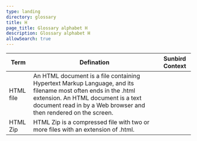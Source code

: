 ```yaml
---
type: landing
directory: glossary
title: H
page_title: Glossary alphabet H
description: Glossary alphabet H
allowSearch: true
---
```

Term | Defination |Sunbird Context
-----|------------|-----------------
HTML file |An HTML document is a file containing Hypertext Markup Language, and its filename most often ends in the .html extension. An HTML document is a text document read in by a Web browser and then rendered on the screen.  |
HTML Zip  |HTML Zip is a compressed file with two or more files with an extension of .html. |
